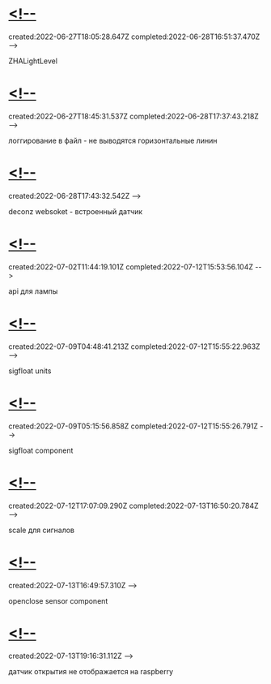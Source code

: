 # [<!--](#DONE:10)
<card>
created:2022-06-27T18:05:28.647Z completed:2022-06-28T16:51:37.470Z -->

ZHALightLevel
</card>
# [<!--](#DONE:0)
<card>
created:2022-06-27T18:45:31.537Z completed:2022-06-28T17:37:43.218Z -->

логгирование в файл - не выводятся горизонтальные линин
</card>
# [<!--](#TODO:0)
<card>
created:2022-06-28T17:43:32.542Z
-->

deconz websoket - встроенный датчик
</card>
# [<!--](#DONE:-10)
<card>
created:2022-07-02T11:44:19.101Z completed:2022-07-12T15:53:56.104Z -->

api для лампы
</card>
# [<!--](#DONE:-20)
<card>
created:2022-07-09T04:48:41.213Z completed:2022-07-12T15:55:22.963Z -->

sigfloat units
</card>
# [<!--](#DONE:-30)
<card>
created:2022-07-09T05:15:56.858Z completed:2022-07-12T15:55:26.791Z -->

sigfloat component
</card>
# [<!--](#DONE:-40)
<card>
created:2022-07-12T17:07:09.290Z completed:2022-07-13T16:50:20.784Z -->

scale для сигналов
</card>
# [<!--](#DOING:0)
<card>
created:2022-07-13T16:49:57.310Z
-->

openclose sensor component
</card>
# [<!--](#DOING:-10)
<card>
created:2022-07-13T19:16:31.112Z
-->

датчик открытия не отображается на raspberry
</card>